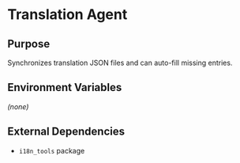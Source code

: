 # Translation Agent

## Purpose
Synchronizes translation JSON files and can auto-fill missing entries.

## Environment Variables
*(none)*

## External Dependencies
- `i18n_tools` package
